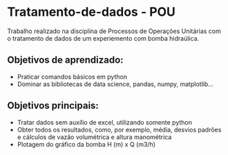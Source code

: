 #  Tratamento-de-dados - POU
Trabalho realizado na disciplina de Processos de Operações Unitárias com o tratamento de dados de um experiemento com bomba hidraúlica.
## Objetivos de aprendizado:
- Praticar comandos básicos em python
- Dominar as bibliotecas de data science, pandas, numpy, matplotlib...
## Objetivos principais: 
- Tratar dados sem auxílio de excel, utilizando somente python
- Obter todos os resultados, como, por exemplo, média, desvios padrões e cálculos de vazão volumétrica e altura manométrica 
- Plotagem do gráfico da bomba H (m) x Q (m3/h)

